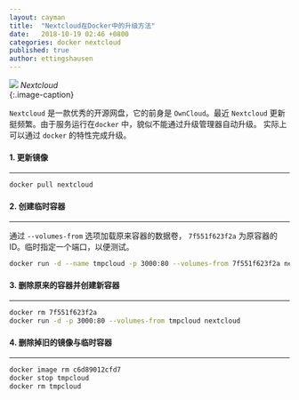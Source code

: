 ```yaml
---
layout: cayman
title:  "Nextcloud在Docker中的升级方法"
date:   2018-10-19 02:46 +0800
categories: docker nextcloud
published: true
author: ettingshausen
---   
```


![](https://wx1.sinaimg.cn/large/685ea4faly1fwdi5dhx9zj20qg0igk0b.jpg)
*Nextcloud*  
{:.image-caption}   

`Nextcloud` 是一款优秀的开源网盘，它的前身是 `OwnCloud`。最近 `Nextcloud` 更新挺频繁。由于服务运行在`docker` 中，貌似不能通过升级管理器自动升级。 实际上可以通过 `docker` 的特性完成升级。

#### 1. 更新镜像
---

```sh
docker pull nextcloud
```

#### 2. 创建临时容器
---

通过 `--volumes-from` 选项加载原来容器的数据卷， `7f551f623f2a` 为原容器的ID。临时指定一个端口，以便测试。

```sh
docker run -d --name tmpcloud -p 3000:80 --volumes-from 7f551f623f2a nextcloud
```  

#### 3. 删除原来的容器并创建新容器
---
```sh
docker rm 7f551f623f2a
docker run -d -p 3000:80 --volumes-from tmpcloud nextcloud
```

#### 4. 删除掉旧的镜像与临时容器
----

```sh
docker image rm c6d89012cfd7
docker stop tmpcloud
docker rm tmpcloud
```